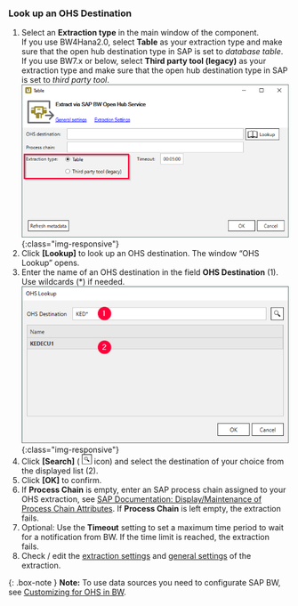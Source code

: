 
### Look up an OHS Destination
1. Select an **Extraction type** in the main window of the component.<br>
If you use BW4Hana2.0, select **Table** as your extraction type and make sure that the open hub destination type in SAP is set to *database table*.<br>
If you use BW7.x or below, select **Third party tool (legacy)** as your extraction type and make sure that the open hub destination type in SAP is set to *third party tool*.<br>
![ohs-main-window](/img/content/ohs-main-window.png){:class="img-responsive"}
2. Click **[Lookup]** to look up an OHS destination. The window “OHS Lookup” opens.<br>
3. Enter the name of an OHS destination in the field **OHS Destination** (1). Use wildcards (*) if needed.<br>
![Look-Up-Infospoke-Destination](/img/content/Look-Up-Infospoke-Destination.png){:class="img-responsive"}
4. Click **[Search]** ( ![magnifying-glass](/img/content/icons/magnifying-glass.png) icon) and select the destination of your choice from the displayed list (2).
5. Click **[OK]** to confirm.
6. If **Process Chain** is empty, enter an SAP process chain assigned to your OHS extraction, see [SAP Documentation: Display/Maintenance of Process Chain Attributes](http://saphelp.ucc.ovgu.de/NW750/EN/4a/2cf30c6ed91c62e10000000a42189c/frameset.htm).
If **Process Chain** is left empty, the extraction fails.
7. Optional: Use the **Timeout** setting to set a maximum time period to wait for a notification from BW. If the time limit is reached, the extraction fails.
8. Check / edit the [extraction settings](./open-hub-services-settings) and [general settings](../getting-started/general-settings) of the extraction.


{: .box-note }
**Note:** To use data sources you need to configurate SAP BW, see [Customizing for OHS in BW](./sap-customizing/preparation-for-ohs-in-bw).